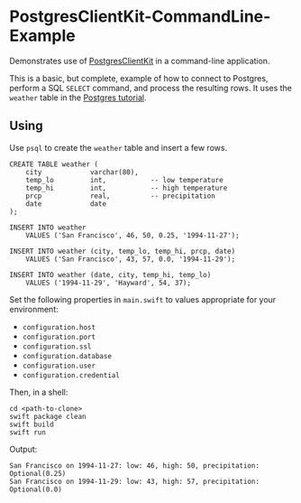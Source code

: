 # PostgresClientKit-CommandLine-Example

Demonstrates use of [PostgresClientKit](https://github.com/codewinsdotcom/PostgresClientKit) in a command-line application.

This is a basic, but complete, example of how to connect to Postgres, perform a SQL `SELECT` command, and process the resulting rows.  It uses the `weather` table in the [Postgres tutorial](https://www.postgresql.org/docs/11/tutorial-table.html).

## Using

Use `psql` to create the `weather` table and insert a few rows.

```
CREATE TABLE weather (
    city            varchar(80),
    temp_lo         int,           -- low temperature
    temp_hi         int,           -- high temperature
    prcp            real,          -- precipitation
    date            date
);

INSERT INTO weather
    VALUES ('San Francisco', 46, 50, 0.25, '1994-11-27');

INSERT INTO weather (city, temp_lo, temp_hi, prcp, date)
    VALUES ('San Francisco', 43, 57, 0.0, '1994-11-29');
    
INSERT INTO weather (date, city, temp_hi, temp_lo)
    VALUES ('1994-11-29', 'Hayward', 54, 37);
```

Set the following properties in `main.swift` to values appropriate for your environment:

- `configuration.host`
- `configuration.port`
- `configuration.ssl`
- `configuration.database`
- `configuration.user`
- `configuration.credential`

Then, in a shell:

```
cd <path-to-clone>
swift package clean
swift build
swift run
```

Output:

```
San Francisco on 1994-11-27: low: 46, high: 50, precipitation: Optional(0.25)
San Francisco on 1994-11-29: low: 43, high: 57, precipitation: Optional(0.0)
```

